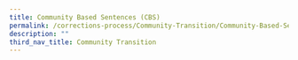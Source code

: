 ```yaml
---
title: Community Based Sentences (CBS)
permalink: /corrections-process/Community-Transition/Community-Based-Sentences
description: ""
third_nav_title: Community Transition
---
```

